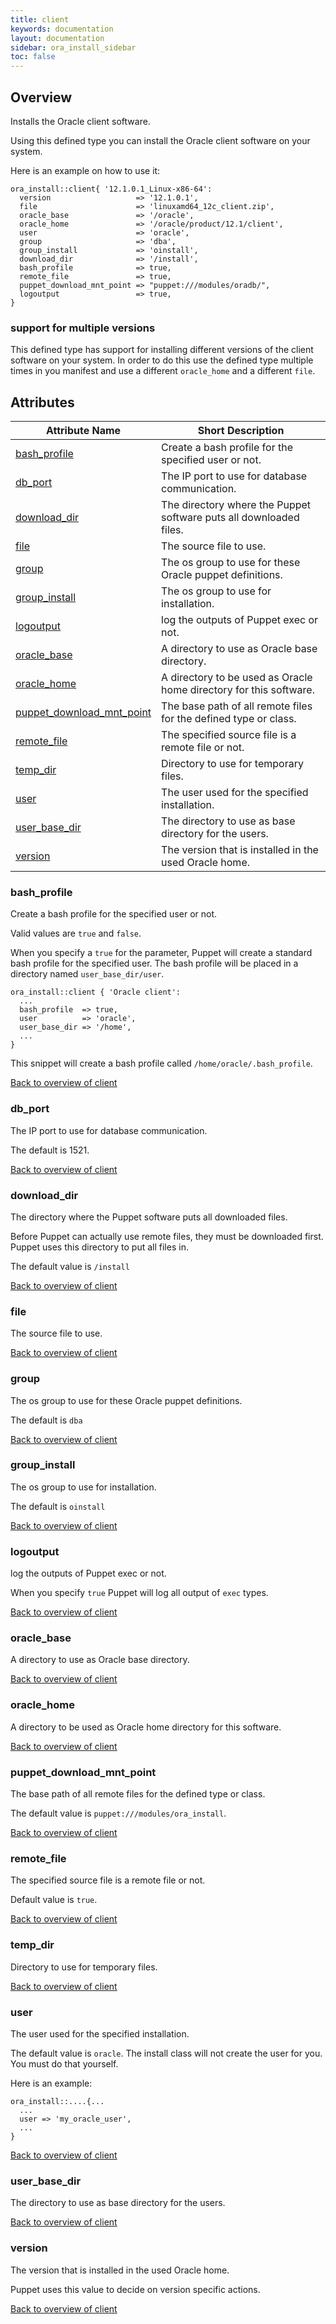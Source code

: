 ```yaml
---
title: client
keywords: documentation
layout: documentation
sidebar: ora_install_sidebar
toc: false
---
```

## Overview

Installs the Oracle client software.

Using this defined type you can install the Oracle client software on your system.

Here is an example on how to use it:

```puppet
ora_install::client{ '12.1.0.1_Linux-x86-64':
  version                   => '12.1.0.1',
  file                      => 'linuxamd64_12c_client.zip',
  oracle_base               => '/oracle',
  oracle_home               => '/oracle/product/12.1/client',
  user                      => 'oracle',
  group                     => 'dba',
  group_install             => 'oinstall',
  download_dir              => '/install',
  bash_profile              => true,
  remote_file               => true,
  puppet_download_mnt_point => "puppet:///modules/oradb/",
  logoutput                 => true,
}
```

### support for multiple versions

This defined type has support for installing different versions of the client software on your system. In order to do this use the defined type multiple times in you manifest and use a different `oracle_home` and a different `file`.




## Attributes



Attribute Name                                                 | Short Description                                                  |
-------------------------------------------------------------- | ------------------------------------------------------------------ |
[bash_profile](#client_bash_profile)                           | Create a bash profile for the specified user or not.               |
[db_port](#client_db_port)                                     | The IP port to use for database communication.                     |
[download_dir](#client_download_dir)                           | The directory where the Puppet software puts all downloaded files. |
[file](#client_file)                                           | The source file to use.                                            |
[group](#client_group)                                         | The os group to use for these Oracle puppet definitions.           |
[group_install](#client_group_install)                         | The os group to use for installation.                              |
[logoutput](#client_logoutput)                                 | log the outputs of Puppet exec or not.                             |
[oracle_base](#client_oracle_base)                             | A directory to use as Oracle base directory.                       |
[oracle_home](#client_oracle_home)                             | A directory to be used as Oracle home directory for this software. |
[puppet_download_mnt_point](#client_puppet_download_mnt_point) | The base path of all remote files for the defined type or class.   |
[remote_file](#client_remote_file)                             | The specified source file is a remote file or not.                 |
[temp_dir](#client_temp_dir)                                   | Directory to use for temporary files.                              |
[user](#client_user)                                           | The user used for the specified installation.                      |
[user_base_dir](#client_user_base_dir)                         | The directory to use as base directory for the users.              |
[version](#client_version)                                     | The version that is installed in the used Oracle home.             |




### bash_profile<a name='client_bash_profile'>

Create a bash profile for the specified user or not.

Valid values are `true` and `false`.

When you specify a `true` for the parameter, Puppet will create a standard bash profile for the specified user. The bash profile will be placed in a directory named `user_base_dir/user`.

```puppet
ora_install::client { 'Oracle client':
  ...
  bash_profile  => true,
  user          => 'oracle',
  user_base_dir => '/home',
  ...
}
```

This snippet will create a bash profile called `/home/oracle/.bash_profile`.

[Back to overview of client](#attributes)


### db_port<a name='client_db_port'>

The IP port to use for database communication.

The default is 1521.

[Back to overview of client](#attributes)


### download_dir<a name='client_download_dir'>

The directory where the Puppet software puts all downloaded files.

Before Puppet can actually use remote files, they must be downloaded first. Puppet uses this directory to put all files in.

The default value is `/install`

[Back to overview of client](#attributes)


### file<a name='client_file'>

The source file to use.

[Back to overview of client](#attributes)


### group<a name='client_group'>

The os group to use for these Oracle puppet definitions.

The default is `dba`

[Back to overview of client](#attributes)


### group_install<a name='client_group_install'>

The os group to use for installation.

The default is `oinstall`

[Back to overview of client](#attributes)


### logoutput<a name='client_logoutput'>

log the outputs of Puppet exec or not.

When you specify `true` Puppet will log all output of `exec` types.

[Back to overview of client](#attributes)


### oracle_base<a name='client_oracle_base'>

A directory to use as Oracle base directory.

[Back to overview of client](#attributes)


### oracle_home<a name='client_oracle_home'>

A directory to be used as Oracle home directory for this software.

[Back to overview of client](#attributes)


### puppet_download_mnt_point<a name='client_puppet_download_mnt_point'>

The base path of all remote files for the defined type or class.

The default value is `puppet:///modules/ora_install`.

[Back to overview of client](#attributes)


### remote_file<a name='client_remote_file'>

The specified source file is a remote file or not.

Default value is `true`.

[Back to overview of client](#attributes)


### temp_dir<a name='client_temp_dir'>

Directory to use for temporary files.

[Back to overview of client](#attributes)


### user<a name='client_user'>

The user used for the specified installation.

The default value is `oracle`. The install class will not create the user for you. You must do that yourself.

Here is an example:

```puppet
ora_install::....{...
  ...
  user => 'my_oracle_user',
  ...
}
```

[Back to overview of client](#attributes)


### user_base_dir<a name='client_user_base_dir'>

The directory to use as base directory for the users.

[Back to overview of client](#attributes)


### version<a name='client_version'>

The version that is installed in the used Oracle home.

Puppet uses this value to decide on version specific actions.

[Back to overview of client](#attributes)

